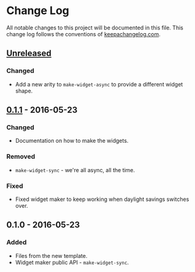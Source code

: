 # Change Log
All notable changes to this project will be documented in this file. This change log follows the conventions of [keepachangelog.com](http://keepachangelog.com/).

## [Unreleased]
### Changed
- Add a new arity to `make-widget-async` to provide a different widget shape.

## [0.1.1] - 2016-05-23
### Changed
- Documentation on how to make the widgets.

### Removed
- `make-widget-sync` - we're all async, all the time.

### Fixed
- Fixed widget maker to keep working when daylight savings switches over.

## 0.1.0 - 2016-05-23
### Added
- Files from the new template.
- Widget maker public API - `make-widget-sync`.

[Unreleased]: https://github.com/your-name/life/compare/0.1.1...HEAD
[0.1.1]: https://github.com/your-name/life/compare/0.1.0...0.1.1
